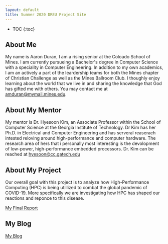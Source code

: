 ```yaml
---
layout: default
title: Summer 2020 DREU Project Site
---
```


* TOC
{:toc}

## About Me

My name is Aaron Duran, I am a rising senior at the Coloado School of Mines. I am currently pursueing a Bachelor's degree in Computer Science with a speciality in Computer Engineering. In addition to my own academics, I am an actively a part of the leardership teams for both the Mines chapter of Christian Challenge as well as the Mines Ballroom Club. I thoughly enjoy learning about the world that we live in and sharing the knowledge that God has gifted me with others. You may contact me at [amduran@mymail.mines.edu](mailto:amduran@mymail.mines.edu).

## About My Mentor

My mentor is Dr. Hyesoon Kim, an Associate Professor within the School of Computer Science at the Georgia Institute of Technology. Dr Kim has her Ph.D. in Electrical and Computer Engineering and has serveral reaserach intested reloving around high-performance and computer hardware. The research area of hers that i personally most interesting is the devolopment of low-power, high-performance embedded processors. Dr. Kim can be reached at [hyesoon@cc.gatech.edu](mailto:hyesoon@cc.gatech.edu)


## About My Project

Our overall goal with this project is to analyze how High-Performance Computing (HPC) is being utillized to combat the global pandemic of COVID-19. More specifically we are investigating how HPC has shaped our reactions and reponce to this disease.

[My Final Report](files/AaronDuran_DREUproject_FinalReport.pdf)

## My Blog

[My Blog](blog.html)
